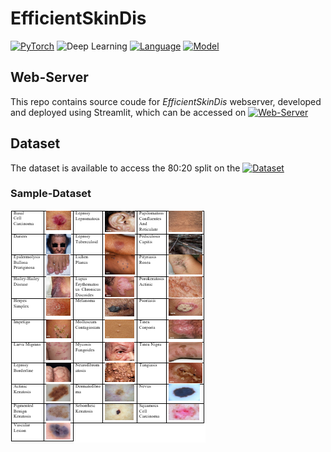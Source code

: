 # EfficientSkinDis

[![PyTorch](https://img.shields.io/badge/Framework-PyTorch-79FEE1)](https://pytorch.org)
![Deep Learning](https://img.shields.io/badge/Type-Deep%20Learning-FFAE42)
[![Language](https://img.shields.io/badge/Language-Python-0000FF)](https://www.python.org/)
[![Model](https://img.shields.io/badge/Model-EfficientNet%20B2-79FFB2)](https://pytorch.org/vision/main/models/generated/torchvision.models.efficientnet_b2.html)

## Web-Server
This repo contains source coude for *EfficientSkinDis* webserver, developed and deployed using Streamlit, which can be accessed on [![Web-Server](https://img.shields.io/badge/WebServer-Streamlit-808080)](https://abdulrafay97-efficientskindis-app-mil0im.streamlit.app/)

## Dataset
The dataset is available to access the 80:20 split on the [![Dataset](https://img.shields.io/badge/Dataset-Drive-FFFFF)](https://drive.google.com/drive/folders/1AiDVpgy-o4ZLKXZ_yqnWWEHFYhCbrfP1?usp=share_link)

### Sample-Dataset
![](Sample-Images/Capture.PNG)
